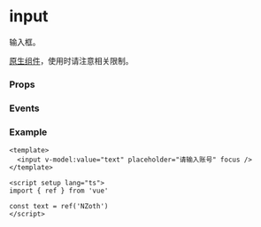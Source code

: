 # input

输入框。

[原生组件](./natively)，使用时请注意相关限制。

### Props

<Props :data="props" />

### Events

<Events :data="events" />

### Example

```vue
<template>
  <input v-model:value="text" placeholder="请输入账号" focus />
</template>

<script setup lang="ts">
import { ref } from 'vue'

const text = ref('NZoth')
</script>
```

<script setup>
const props = [
    {
        name: "value", 
        type: "string",
        default: "",
        required: true, 
        desc:"输入框的初始内容（支持 v-model:value）", 
        version: "0.1.0"
    },
    {
        name: "type", 
        type: `string`,
        default: "text",
        required: false, 
        desc:"键盘类型", 
        version: "0.1.0",
        types: [
            { type: "text", desc: "文本输入键盘" },
            { type: "number", desc: "数字输入键盘" },
            { type: "digit", desc: "带小数点的数字键盘" },
        ]
    },
    {
        name: "password", 
        type:"boolean",
        default: "false",
        required: false, 
        desc:"是否是密码输入", 
        version: "0.1.0"
    },
    {
        name: "placeholder", 
        type:"string",
        default: "",
        required: false, 
        desc:"输入框为空时占位符", 
        version: "0.1.0"
    },
    {
        name: "placeholder-class", 
        type:"string",
        default: "",
        required: false, 
        desc:"指定 placeholder 的样式类", 
        version: "0.1.0"
    },
    {
        name: "placeholder-style", 
        type:"string",
        default: "",
        required: false, 
        desc:"指定 placeholder 的样式", 
        version: "0.1.0"
    },
    {
        name: "disabled", 
        type:"boolean",
        default: "false",
        required: false, 
        desc:"是否禁用输入框", 
        version: "0.1.0"
    },
    {
        name: "maxlength", 
        type:"number",
        default: "140",
        required: false, 
        desc:"最大输入长度，设置为 <= 0 的时候不限制最大长度", 
        version: "0.1.0"
    },
    {
        name: "cursor-spacing", 
        type:"number",
        default: "0",
        required: false, 
        desc:"指定光标与键盘的距离，取 input 距离底部的距离和 cursor-spacing 指定的距离的最小值作为光标与键盘的距离", 
        version: "0.1.0"
    },
    {
        name: "focus", 
        type:"boolean",
        default: "false",
        required: false, 
        desc:"获取焦点", 
        version: "0.1.0"
    },
    {
        name: "confirm-type", 
        type:`'send' | 'search' | 'next' | 'go' | 'done'`,
        default: "done",
        required: false, 
        desc:"设置键盘右下角按钮的文字，仅在type='text'时生效", 
        version: "0.1.0",
        types: [
            { type: "send", desc: "发送" },
            { type: "search", desc: "搜索" },
            { type: "next", desc: "下一个" },
            { type: "go", desc: "前往" },
            { type: "done", desc: "完成" },
        ]
    },
    {
        name: "confirm-hold", 
        type:"boolean",
        default: "false",
        required: false, 
        desc:"点击键盘右下角按钮时是否保持键盘不收起", 
        version: "0.1.0"
    },
    {
        name: "cursor", 
        type:"number",
        default: "false",
        required: false, 
        desc:"指定 focus 时的光标位置", 
        version: "0.1.0"
    },
    {
        name: "selection-start", 
        type:"number",
        default: "-1",
        required: false, 
        desc:"光标起始位置，自动聚集时有效，需与 selection-end 搭配使用", 
        version: "0.1.0"
    },
    {
        name: "selection-end", 
        type:"number",
        default: "-1",
        required: false, 
        desc:"光标结束位置，自动聚集时有效，需与 selection-start 搭配使用", 
        version: "0.1.0"
    },
    {
        name: "adjust-position", 
        type:"boolean",
        default: "true",
        required: false, 
        desc:"键盘弹起时，如果输入框被键盘遮盖，是否自动上推页面", 
        version: "0.1.0"
    },
    {
        name: "hold-keyboard", 
        type:"boolean",
        default: "true",
        required: false, 
        desc:"focus时，点击页面的时候不收起键盘", 
        version: "0.1.0"
    },
]

const events = [
    {
        name: "input", 
        desc: "输入的值发生变化时触发", 
        event:"{ value: string }",
        version: "0.1.0"
    },
    {
        name: "focus", 
        desc: "输入框成为焦点时触发", 
        event:"{ value: string }",
        version: "0.1.0"
    },
    {
        name: "blur", 
        desc: "输入框失去焦点时触发", 
        event:"{ value: string }",
        version: "0.1.0"
    },
    {
        name: "confirm", 
        desc: "点击完成按钮时触发", 
        event:"{ value: string }",
        version: "0.1.0"
    },
    {
        name: "keyboard-height-change", 
        desc: "键盘高度发生变化的时候触发", 
        event:"{ height: number, duration: number }",
        version: "0.1.0"
    },
]
</script>
